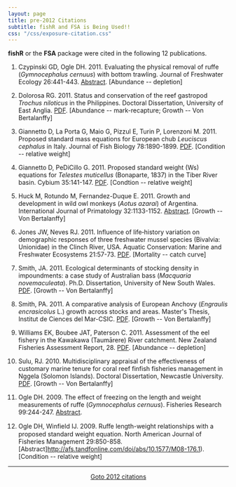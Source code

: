 ```yaml
---
layout: page
title: pre-2012 Citations
subtitle: fishR and FSA is Being Used!!
css: "/css/exposure-citation.css"
---
```


**fishR** or the **FSA** package were cited in the following <span id="contact-div">12</span> publications.

1. Czypinski GD, Ogle DH. 2011. Evaluating the physical removal of ruffe (*Gymnocephalus cernuus*) with bottom trawling. Journal of Freshwater Ecology 26:441-443.  [Abstract](http://www.tandfonline.com/doi/abs/10.1080/02705060.2011.569336).  [Abundance -- depletion]
1. Dolorosa RG.  2011.  Status and conservation of the reef gastropod *Trochus niloticus* in the Philippines.  Doctoral Dissertation, University of East Anglia. [PDF](https://ueaeprints.uea.ac.uk/36335/1/2011DolorosaRGPhD.pdf#page=175).  [Abundance -- mark-recapture; Growth -- Von Bertalanffy]
1. Giannetto D, La Porta G, Maio G, Pizzul E, Turin P, Lorenzoni M. 2011. Proposed standard mass equations for European chub *Leuciscus cephalus* in Italy. Journal of Fish Biology 78:1890-1899.  [PDF](https://www.bio.unipg.it/download/Pubblicazioni/JFB%20-%20peso%20relativo%20cavedano.pdf).  [Condition -- relative weight]
1. Giannetto D, PeDiCillo G. 2011. Proposed standard weight (Ws) equations for *Telestes muticellus* (Bonaparte, 1837) in the Tiber River basin.  Cybium 35:141-147.  [PDF](https://bio.unipg.it/download/Pubblicazioni/Wr_vairone__Cybium.pdf). [Condtion -- relative weight]
1. Huck M, Rotundo M, Fernandez-Duque E. 2011. Growth and development in wild owl monkeys (*Aotus azarai*) of Argentina. International Journal of Primatology 32:1133-1152.  [Abstract](http://link.springer.com/article/10.1007/s10764-011-9530-y).  [Growth -- Von Bertalanffy]
1. Jones JW, Neves RJ. 2011. Influence of life‐history variation on demographic responses of three freshwater mussel species (Bivalvia: Unionidae) in the Clinch River, USA. Aquatic Conservation: Marine and Freshwater Ecosystems 21:57-73.  [PDF](http://fishwild.vt.edu/mussel/PDFfiles/Jones_and_Neves_2011.pdf).  [Mortality -- catch curve]
1. Smith, JA.  2011.  Ecological determinants of stocking density in impoundments: a case study of Australian bass (*Macquaria novemaculeata*).  Ph.D. Dissertation, University of New South Wales.  [PDF](http://unsworks.unsw.edu.au/fapi/datastream/unsworks:10580/SOURCE02).  [Growth -- Von Bertalanffy]
1. Smith, PA.  2011. A comparative analysis of European Anchovy (*Engraulis encrasicolus* L.) growth across stocks and areas.  Master's Thesis, Institut de Ciences del Mar-CSIC.  [PDF](http://pelagic-ecosystems.net/REPROdUCE/images/Patricio_MSc_2011.pdf).  [Growth -- Von Bertalanffy]
1. Williams EK, Boubee JAT, Paterson C. 2011. Assessment of the eel fishery in the Kawakawa (Taumārere) River catchment.  New Zealand Fisheries Assessment Report, 28.  [PDF](http://docs.niwa.co.nz/library/public/FAR2011-28.pdf).  [Abundance -- depletion]


1. Sulu, RJ.  2010.  Multidisciplinary appraisal of the effectiveness of customary marine tenure for coral reef finfish fisheries management in Nggela (Solomon Islands).  Doctoral Dissertation, Newcastle University.  [PDF](https://theses.ncl.ac.uk/dspace/bitstream/10443/1327/1/sulu11.pdf). [Growth -- Von Bertalanffy]

1. Ogle DH.  2009.  The effect of freezing on the length and weight measurements of ruffe (*Gymnocephalus cernuus*).  Fisheries Research 99:244-247.  [Abstract](http://www.sciencedirect.com/science/article/pii/S0165783609001763).
1. Ogle DH, Winfield IJ.  2009.  Ruﬀe length-weight relationships with a proposed standard weight equation.  North American Journal of Fisheries Management 29:850-858.  [Abstract]http://afs.tandfonline.com/doi/abs/10.1577/M08-176.1). [Condition -- relative weight]

-----
<p style="text-align: center;"><a href="exposure-citations12.html">Goto 2012 citations</a></p>
